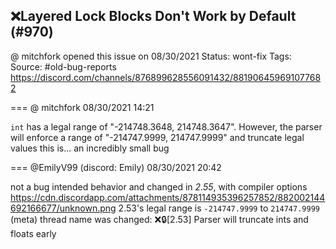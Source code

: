 ## ❌Layered Lock Blocks Don't Work by Default (#970)
@ mitchfork opened this issue on 08/30/2021
Status: wont-fix
Tags: 
Source: #old-bug-reports https://discord.com/channels/876899628556091432/881906459691077682


=== @ mitchfork 08/30/2021 14:21

`int` has a legal range of "-214748.3648, 214748.3647".  However, the parser will enforce a range of "-214747.9999, 214747.9999" and truncate legal values
this is... an incredibly small bug

=== @EmilyV99 (discord: Emily) 08/30/2021 20:42

not a bug
intended behavior
and changed in *2.55*, with compiler options
https://cdn.discordapp.com/attachments/878114935396257852/882002144692166677/unknown.png
2.53's legal range is `-214747.9999` to `214747.9999`
(meta) thread name was changed: ❌🔒[2.53] Parser will truncate ints and floats early
